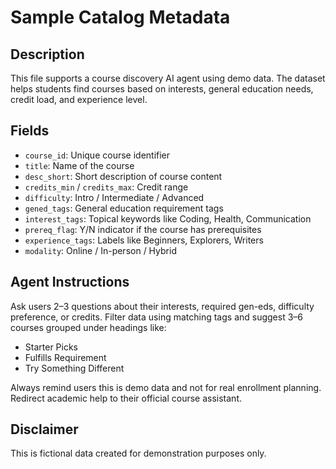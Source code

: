 
# Sample Catalog Metadata

## Description
This file supports a course discovery AI agent using demo data. The dataset helps students find courses based on interests, general education needs, credit load, and experience level.

## Fields
- `course_id`: Unique course identifier
- `title`: Name of the course
- `desc_short`: Short description of course content
- `credits_min` / `credits_max`: Credit range
- `difficulty`: Intro / Intermediate / Advanced
- `gened_tags`: General education requirement tags
- `interest_tags`: Topical keywords like Coding, Health, Communication
- `prereq_flag`: Y/N indicator if the course has prerequisites
- `experience_tags`: Labels like Beginners, Explorers, Writers
- `modality`: Online / In-person / Hybrid

## Agent Instructions
Ask users 2–3 questions about their interests, required gen-eds, difficulty preference, or credits. Filter data using matching tags and suggest 3–6 courses grouped under headings like:
- Starter Picks
- Fulfills Requirement
- Try Something Different

Always remind users this is demo data and not for real enrollment planning. Redirect academic help to their official course assistant.

## Disclaimer
This is fictional data created for demonstration purposes only.
